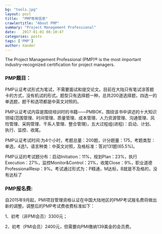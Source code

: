 ```yaml
---
bg: "tools.jpg"
layout: post
title:  "PMP常用信息"
crawlertitle: "About PMP"
summary: "Project Management Professional"
date:   2017-01-01 08:10:47
categories: posts
tags: ['PMP']
author: Xander
---
```


The Project Management Professional (PMP)® is the most important industry-recognized certification for project managers.

### PMP题目：

PMP认证考试形式为笔试，不需要面试和提交论文。目前在大陆只有笔试涂答题卡的方式，没有机试的形式。题型只有选择题一种，总共200道选择题，四选一的单选题，题干和选项都是中英文对照的。

PMP认证考试内容是围绕培训时的书籍——PMBOK，围绕该书中讲述的十大知识领域(范围管理、时间管理、质量管理、成本管理、人力资源管理、沟通管理、风险管理、采购管理、干系人管理、整合管理)，五大过程组(进程)：启动、计划、执行、监控、收尾。

PMP认证考试时间:为4个小时，考题总量：200题，计分题量：175，考题类型：单选，4选1，语言种类：中英文对照，及格标准：答对131题(65.5%)。

PMP认证的考试题分布：启动Initiation：11%，规划Plan：23%，执行Execution：27%，监控Monitor&Control：21%，收尾Close：9%，职业道德ProfessionalResp：9%。考试通过形式为：P精通，M达标，B就是不及格的，没有达标了

### PMP报名费:

自2015年9月起，PMI项目管理资格认证在中国大陆地区的PMP考试报名费将做出新的调整。调整后的PMP考试费收费标准如下：

1、初考（非PMI会员）3300元；

2、初考（PMI会员）2400元，但需要向PMI缴纳139美金的会员费。

